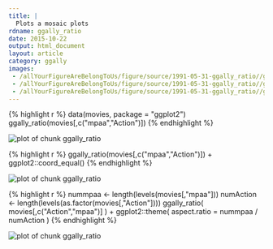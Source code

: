 ```yaml
---
title: |
  Plots a mosaic plots
rdname: ggally_ratio
date: 2015-10-22
output: html_document
layout: article
category: ggally
images:
 - /allYourFigureAreBelongToUs/figure/source/1991-05-31-ggally_ratio//ggally_ratio-1.png
 - /allYourFigureAreBelongToUs/figure/source/1991-05-31-ggally_ratio//ggally_ratio-2.png
 - /allYourFigureAreBelongToUs/figure/source/1991-05-31-ggally_ratio//ggally_ratio-3.png
---
```





{% highlight r %}
data(movies, package = "ggplot2")
ggally_ratio(movies[,c("mpaa","Action")])
{% endhighlight %}

![plot of chunk ggally_ratio](/allYourFigureAreBelongToUs/figure/source/1991-05-31-ggally_ratio/ggally_ratio-1.png) 

{% highlight r %}
ggally_ratio(movies[,c("mpaa","Action")]) + ggplot2::coord_equal()
{% endhighlight %}

![plot of chunk ggally_ratio](/allYourFigureAreBelongToUs/figure/source/1991-05-31-ggally_ratio/ggally_ratio-2.png) 

{% highlight r %}
nummpaa <- length(levels(movies[,"mpaa"]))
numAction <- length(levels(as.factor(movies[,"Action"])))
ggally_ratio(
  movies[,c("Action","mpaa")]
) + ggplot2::theme(
  aspect.ratio = nummpaa / numAction
)
{% endhighlight %}

![plot of chunk ggally_ratio](/allYourFigureAreBelongToUs/figure/source/1991-05-31-ggally_ratio/ggally_ratio-3.png) 